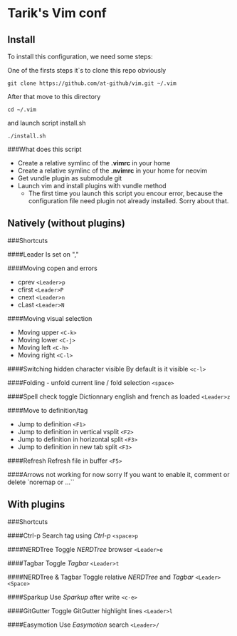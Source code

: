 Tarik's Vim conf
================

Install
-------

To install this configuration, we need some steps:

One of the firsts steps it`s to clone this repo obviously
```
git clone https://github.com/at-github/vim.git ~/.vim
```

After that move to this directory
```
cd ~/.vim
```

and launch script install.sh
```
./install.sh
```

###What does this script
* Create a relative symlinc of the **.vimrc** in your home
* Create a relative symlinc of the **.nvimrc** in your home for neovim
* Get vundle plugin as submodule git
* Launch vim and install plugins with vundle method
    * The first time you launch this script you encour error, because the configuration file need plugin not already installed. Sorry about that.

Natively (without plugins)
--------------------------

###Shortcuts

####Leader
Is set on ","

####Moving copen and errors
* cprev  `<Leader>p`
* cfirst `<Leader>P`
* cnext  `<Leader>n`
* cLast  `<Leader>N`

####Moving visual selection
* Moving upper `<C-k>`
* Moving lower `<C-j>`
* Moving left  `<C-h>`
* Moving right `<C-l>`

####Switching hidden character visible
By default is it visible
`<c-l>`

####Folding - unfold current line / fold selection
`<space>`

####Spell check toggle
Dictionnary english and french as loaded
`<Leader>z`

####Move to definition/tag
* Jump to definition                     `<F1>`
* Jump to definition in vertical vsplit  `<F2>`
* Jump to definition in horizontal split `<F3>`
* Jump to definition in new tab split    `<F3>`

####Refresh
Refresh file in buffer `<F5>`

####Arrows not working for now sorry
If you want to enable it, comment or delete `noremap <Up> or <Down>...``

With plugins
------------

###Shortcuts

####Ctrl-p
Search tag using *Ctrl-p* `<space>p`

####NERDTree
Toggle *NERDTree* browser `<Leader>e`

####Tagbar
Toggle *Tagbar* `<Leader>t`

####NERDTree & Tagbar
Toggle relative *NERDTree* and *Tagbar* `<Leader><Space>`

####Sparkup
Use *Sparkup* after write `<c-e>`

####GitGutter
Toggle GitGutter highlight lines `<Leader>l`

####Easymotion
Use *Easymotion* search `<Leader>/`
